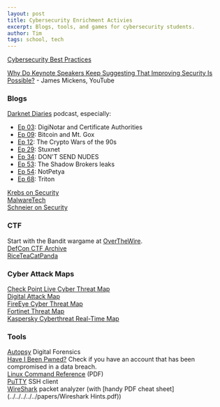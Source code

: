 ```yaml
---
layout: post
title: Cybersecurity Enrichment Activies
excerpt: Blogs, tools, and games for cybersecurity students.
author: Tim
tags: school, tech
---
```


[Cybersecurity Best Practices](/2020/02/15/cybersecurity.html)  

[Why Do Keynote Speakers Keep Suggesting That Improving Security Is Possible?](https://www.youtube.com/watch?v=ajGX7odA87k) - James Mickens, YouTube  

### Blogs
[Darknet Diaries](https://darknetdiaries.com/) podcast, especially:  
* [Ep 03](https://darknetdiaries.com/episode/3/): DigiNotar and Certificate Authorities  
* [Ep 09](https://darknetdiaries.com/episode/9/): Bitcoin and Mt. Gox  
* [Ep 12](https://darknetdiaries.com/episode/12/): The Crypto Wars of the 90s  
* [Ep 29](https://darknetdiaries.com/episode/29/): Stuxnet  
* [Ep 34](https://darknetdiaries.com/episode/34/): DON'T SEND NUDES  
* [Ep 53](https://darknetdiaries.com/episode/53/): The Shadow Brokers leaks
* [Ep 54](https://darknetdiaries.com/episode/54/): NotPetya  
* [Ep 68](https://darknetdiaries.com/episode/68/): Triton  

[Krebs on Security](https://krebsonsecurity.com/)  
[MalwareTech](https://www.malwaretech.com/)  
[Schneier on Security](https://www.schneier.com/)  

### CTF
Start with the Bandit wargame at [OverTheWire](https://overthewire.org/wargames).  
[DefCon CTF Archive](https://archive.ooo/)  
[RiceTeaCatPanda](https://riceteacatpanda.wtf/)  

### Cyber Attack Maps
[Check Point Live Cyber Threat Map](https://threatmap.checkpoint.com/)  
[Digital Attack Map](https://www.digitalattackmap.com/#anim=1&color=0&country=ALL&list=0&time=18463&view=map)  
[FireEye Cyber Threat Map](https://www.fireeye.com/cyber-map/threat-map.html)  
[Fortinet Threat Map](https://threatmap.fortiguard.com/)  
[Kaspersky Cyberthreat Real-Time Map](https://cybermap.kaspersky.com/)  

### Tools
[Autopsy](https://www.autopsy.com/) Digital Forensics  
[Have I Been Pwned?](https://haveibeenpwned.com/) Check if you have an account that has been compromised in a data breach.  
[Linux Command Reference](../../../../../papers/Linux-Reference-1.pdf) (PDF)  
[PuTTY](https://putty.org/) SSH client  
[WireShark](https://www.wireshark.org/) packet analyzer (with [handy PDF cheat sheet](../../../../../papers/Wireshark Hints.pdf))  
